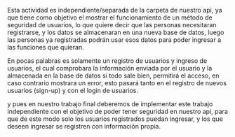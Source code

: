 Esta actividad es independiente/separada de la carpeta de nuestro api, ya que tiene
como objetivo el mostrar el funcionamiento de un método de seguridad de usuarios, lo
que quiere decir que las personas necesitaran registrarse, y los datos se almacenaran
en una nueva base de datos, luego las personas ya registradas podrán usar esos datos
para poder ingresar a las funciones que quieran.

En pocas palabras es solamente un registro de usuarios y ingreso de usuarios, el cual
comprobara la información enviada por el usuario y la almacenada en la base de datos
si todo sale bien, permitirá el acceso, en caso contrario mostrara un error, esto
pasará tanto en el registro de nuevos usuarios (sign-up) y con el login de usuarios.

y pues en nuestro trabajo final deberemos de implementar este trabajo independiente
con el objetivo de poder tener seguridad en nuestro api, para que de este modo solo
los usuarios registrados puedan ingresar, y los que deseen ingresar se registren
con información propia.
